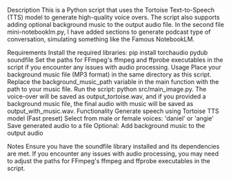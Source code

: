 Description
This is a Python script that uses the Tortoise Text-to-Speech (TTS) model to generate high-quality voice overs. The script also supports adding optional background music to the output audio file. In the second file mini-notebooklm.py, I have added sections to generate podcast type of conversation, simulating something like the Famous NotebookLM. 

Requirements
Install the required libraries: pip install torchaudio pydub soundfile
Set the paths for FFmpeg's ffmpeg and ffprobe executables in the script if you encounter any issues with audio processing.
Usage
Place your background music file (MP3 format) in the same directory as this script.
Replace the background_music_path variable in the main function with the path to your music file.
Run the script: python src/main_image.py.
The voice-over will be saved as output_tortoise.wav, and if you provided a background music file, the final audio with music will be saved as output_with_music.wav.
Functionality
Generate speech using Tortoise TTS model (Fast preset)
Select from male or female voices: 'daniel' or 'angie'
Save generated audio to a file
Optional: Add background music to the output audio

Notes
Ensure you have the soundfile library installed and its dependencies are met.
If you encounter any issues with audio processing, you may need to adjust the paths for FFmpeg's ffmpeg and ffprobe executables in the script.